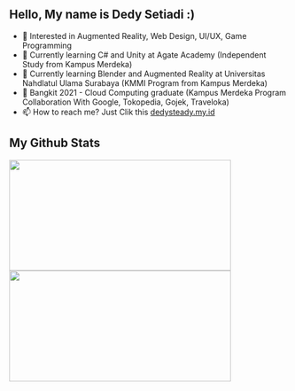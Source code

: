 ## Hello, My name is Dedy Setiadi :)

- 👀 Interested in Augmented Reality, Web Design, UI/UX, Game Programming
- 📖 Currently learning C# and Unity at Agate Academy (Independent Study from Kampus Merdeka)
- 📖 Currently learning Blender and Augmented Reality at Universitas Nahdlatul Ulama Surabaya (KMMI Program from Kampus Merdeka)
- 📖 Bangkit 2021 - Cloud Computing graduate (Kampus Merdeka Program Collaboration With Google, Tokopedia, Gojek, Traveloka)
- 📫 How to reach me? Just Clik this <a href="https://dedysteady.my.id">dedysteady.my.id</a>

## My Github Stats
<a href="https://github.com/anuraghazra/github-readme-stats">
  <img align="top" src="https://github-readme-stats.vercel.app/api/top-langs/?username=dedysteady&langs_count=8&layout=compact&theme=radical" width="400" height="200"/>
</a><a href="https://github.com/anuraghazra/convoychat">
  <img align="top" src="https://github-readme-stats.vercel.app/api?username=dedysteady&count_private=true&show_icons=true&theme=radical" width="400" height="200"/>
</a>
